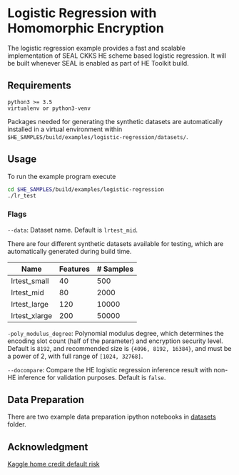 # Logistic Regression with Homomorphic Encryption
The logistic regression example provides a fast and scalable implementation of
SEAL CKKS HE scheme based logistic regression.  It will be built whenever SEAL
is enabled as part of HE Toolkit build.

## Requirements
```
python3 >= 3.5
virtualenv or python3-venv
```
Packages needed for generating the synthetic datasets are automatically
installed in a virtual environment within
`$HE_SAMPLES/build/examples/logistic-regression/datasets/`.

## Usage
To run the example program execute
```bash
cd $HE_SAMPLES/build/examples/logistic-regression
./lr_test
```

### Flags
`--data`: Dataset name. Default is `lrtest_mid`.

There are four different synthetic datasets available for testing, which are
automatically generated during build time.

| Name | Features | # Samples |
| --- | --- | --- |
| lrtest_small | 40 | 500 |
| lrtest_mid | 80 | 2000 |
| lrtest_large | 120 | 10000 |
| lrtest_xlarge | 200 | 50000 |


`-poly_modulus_degree`: Polynomial modulus degree, which determines the
encoding slot count (half of the parameter) and encryption security level.
Default is `8192`, and recommended size is `{4096, 8192, 16384}`, and
must be a power of 2, with full range of `[1024, 32768]`.

`--docompare`: Compare the HE logistic regression inference result with non-HE
inference for validation purposes. Default is `false`.

## Data Preparation
There are two example data preparation ipython notebooks in
[datasets](datasets) folder.

## Acknowledgment
[Kaggle home credit default risk](https://www.kaggle.com/c/home-credit-default-risk)
